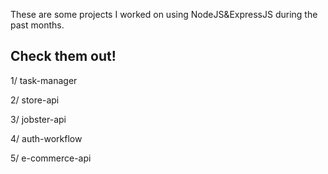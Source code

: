 These are some projects I worked on using NodeJS&ExpressJS during the past months.
## Check them out!

1/ task-manager

2/ store-api

3/ jobster-api

4/ auth-workflow

5/ e-commerce-api
